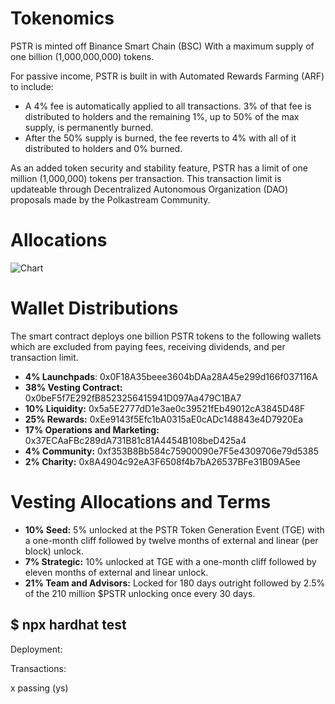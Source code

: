 # Tokenomics
PSTR is minted off Binance Smart Chain (BSC) With a maximum supply of one billion (1,000,000,000) tokens. 

For passive income, PSTR is built in with Automated Rewards Farming (ARF) to include:

- A 4% fee is automatically applied to all transactions. 3% of that fee is distributed to holders and the remaining 1%, up to 50% of the max supply, is permanently burned.
- After the 50% supply is burned, the fee reverts to 4% with all of it distributed to holders and 0% burned. 

As an added token security and stability feature, PSTR has a limit of one million (1,000,000) tokens per transaction. This transaction limit is updateable through Decentralized Autonomous Organization (DAO) proposals made by the Polkastream Community.


# Allocations
![Chart](https://user-images.githubusercontent.com/91648013/167249141-72f4471a-6485-4df6-ba70-8851319ac1fc.png)


# Wallet Distributions
The smart contract deploys one billion PSTR tokens to the following wallets which are excluded from paying fees, receiving dividends, and per transaction limit.
- **4% Launchpads**: 0x0F18A35beee3604bDAa28A45e299d166f037116A
- **38% Vesting Contract:** 0x0beF5f7E292fB8523256415941D097Aa479C1BA7
- **10% Liquidity:** 0x5a5E2777dD1e3ae0c39521fEb49012cA3845D48F
- **25% Rewards:** 0xEe9143f5Efc1bA0315aE0cADc148843e4D7920Ea
- **17% Operations and Marketing:** 0x37ECAaFBc289dA731B81c81A4454B108beD425a4  
- **4% Community:** 0xf353B8Bb584c75900090e7F5e4309706e79d5385
- **2% Charity:** 0x8A4904c92eA3F6508f4b7bA26537BFe31B09A5ee


# Vesting Allocations and Terms
- **10% Seed:** 5% unlocked at the PSTR Token Generation Event (TGE) with a one-month cliff followed by twelve months of external and linear (per block) unlock.
- **7% Strategic:** 10% unlocked at TGE with a one-month cliff followed by eleven months of external and linear unlock.
- **21% Team and Advisors:** Locked for 180 days outright followed by 2.5% of the 210 million $PSTR unlocking once every 30 days.  


## $ npx hardhat test

Deployment:


Transactions:


x passing (ys)
